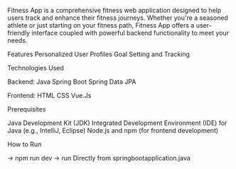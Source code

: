 

Fitness App is a comprehensive fitness web application designed to help users track and enhance their fitness journeys. Whether you're a seasoned athlete or just starting on your fitness path, Fitness App offers a user-friendly interface coupled with powerful backend functionality to meet your needs.

Features Personalized User Profiles Goal Setting and Tracking

Technologies Used

Backend: Java Spring Boot Spring Data JPA

Frontend: HTML CSS Vue.Js

Prerequisites

Java Development Kit (JDK) Integrated Development Environment (IDE) for Java (e.g., IntelliJ, Eclipse) Node.js and npm (for frontend development)

How to Run

-> npm run dev -> run Directly from springbootapplication.java
